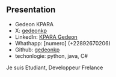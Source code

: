 ## Presentation
- Gedeon KPARA
- X: [gedeonkp](https://x.com/KparaGedeon)
- LinkedIn: [KPARA Gedeon](https://linkedin/in/kparagedeon)
- Whathapp: [numero] (+22892670206)
- Github: [gedeonkp](https://github.com/tgede46/)
- techonlogie: python, java, C#

Je suis Etudiant, Developpeur Frelance